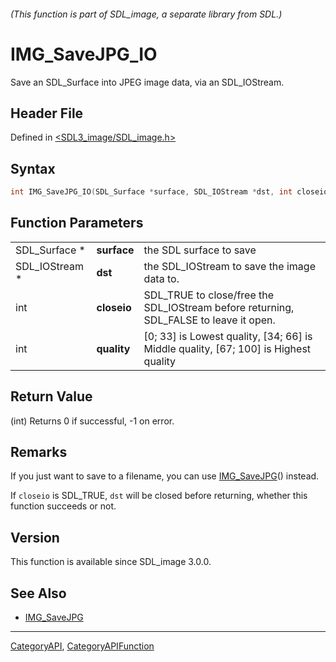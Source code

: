 ###### (This function is part of SDL_image, a separate library from SDL.)
# IMG_SaveJPG_IO

Save an SDL_Surface into JPEG image data, via an SDL_IOStream.

## Header File

Defined in [<SDL3_image/SDL_image.h>](https://github.com/libsdl-org/SDL_image/blob/main/include/SDL3_image/SDL_image.h)

## Syntax

```c
int IMG_SaveJPG_IO(SDL_Surface *surface, SDL_IOStream *dst, int closeio, int quality);
```

## Function Parameters

|                |             |                                                                                       |
| -------------- | ----------- | ------------------------------------------------------------------------------------- |
| SDL_Surface *  | **surface** | the SDL surface to save                                                               |
| SDL_IOStream * | **dst**     | the SDL_IOStream to save the image data to.                                           |
| int            | **closeio** | SDL_TRUE to close/free the SDL_IOStream before returning, SDL_FALSE to leave it open. |
| int            | **quality** | [0; 33] is Lowest quality, [34; 66] is Middle quality, [67; 100] is Highest quality   |

## Return Value

(int) Returns 0 if successful, -1 on error.

## Remarks

If you just want to save to a filename, you can use
[IMG_SaveJPG](IMG_SaveJPG)() instead.

If `closeio` is SDL_TRUE, `dst` will be closed before returning, whether
this function succeeds or not.

## Version

This function is available since SDL_image 3.0.0.

## See Also

- [IMG_SaveJPG](IMG_SaveJPG)

----
[CategoryAPI](CategoryAPI), [CategoryAPIFunction](CategoryAPIFunction)

